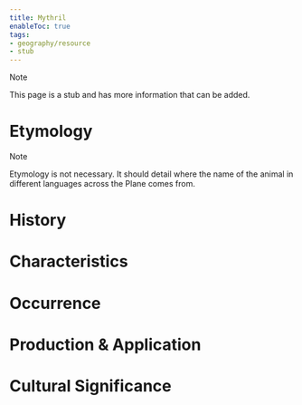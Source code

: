 ```yaml
---
title: Mythril
enableToc: true
tags:
- geography/resource
- stub
---
```


> [!note]
> This page is a stub and has more information that can be added.

# Etymology

> [!note]
> Etymology is not necessary. It should detail where the name of the animal in different languages across the Plane comes from.

# History

# Characteristics

# Occurrence

# Production & Application

# Cultural Significance